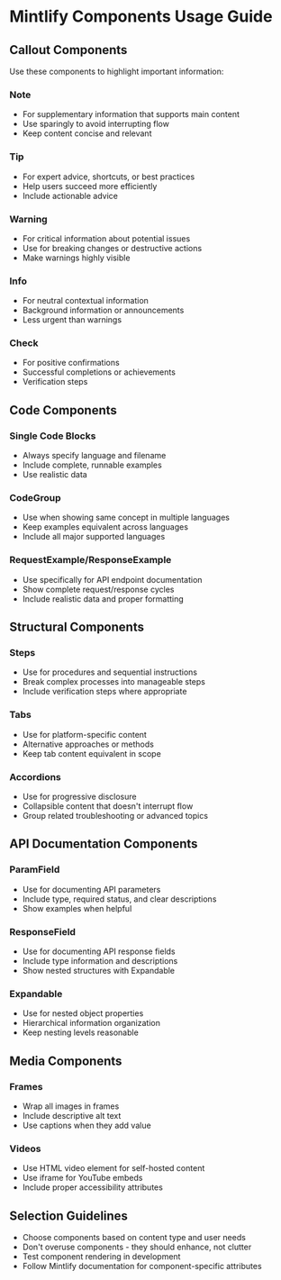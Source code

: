 # Mintlify Components Usage Guide

## Callout Components
Use these components to highlight important information:

### Note
- For supplementary information that supports main content
- Use sparingly to avoid interrupting flow
- Keep content concise and relevant

### Tip
- For expert advice, shortcuts, or best practices
- Help users succeed more efficiently
- Include actionable advice

### Warning
- For critical information about potential issues
- Use for breaking changes or destructive actions
- Make warnings highly visible

### Info
- For neutral contextual information
- Background information or announcements
- Less urgent than warnings

### Check
- For positive confirmations
- Successful completions or achievements
- Verification steps

## Code Components

### Single Code Blocks
- Always specify language and filename
- Include complete, runnable examples
- Use realistic data

### CodeGroup
- Use when showing same concept in multiple languages
- Keep examples equivalent across languages
- Include all major supported languages

### RequestExample/ResponseExample
- Use specifically for API endpoint documentation
- Show complete request/response cycles
- Include realistic data and proper formatting

## Structural Components

### Steps
- Use for procedures and sequential instructions
- Break complex processes into manageable steps
- Include verification steps where appropriate

### Tabs
- Use for platform-specific content
- Alternative approaches or methods
- Keep tab content equivalent in scope

### Accordions
- Use for progressive disclosure
- Collapsible content that doesn't interrupt flow
- Group related troubleshooting or advanced topics

## API Documentation Components

### ParamField
- Use for documenting API parameters
- Include type, required status, and clear descriptions
- Show examples when helpful

### ResponseField
- Use for documenting API response fields
- Include type information and descriptions
- Show nested structures with Expandable

### Expandable
- Use for nested object properties
- Hierarchical information organization
- Keep nesting levels reasonable

## Media Components

### Frames
- Wrap all images in frames
- Include descriptive alt text
- Use captions when they add value

### Videos
- Use HTML video element for self-hosted content
- Use iframe for YouTube embeds
- Include proper accessibility attributes

## Selection Guidelines
- Choose components based on content type and user needs
- Don't overuse components - they should enhance, not clutter
- Test component rendering in development
- Follow Mintlify documentation for component-specific attributes
